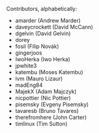 Contributors, alphabetically:

 * amarder (Andrew Marder)
 * daveycrockett (David McCann)
 * dgelvin (David Gelvin)
 * dorey
 * fosil (Filip Novák)
 * gingerjoos
 * IwoHerka (Iwo Herka)
 * jpwhite3
 * katembu (Moses Katembu)
 * lvm (Mauro Lizaur)
 * madEng84
 * MajekX (Adam Majczyk)
 * nicpottier (Nic Pottier)
 * pisemsky (Evgeny Pisemsky)
 * tavaresb (Bruno Tavares)
 * therefromhere (John Carter)
 * timlinux (Tim Sutton)
